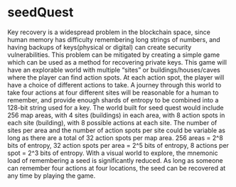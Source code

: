 # seedQuest

  Key recovery is a widespread problem in the blockchain space, since human memory has difficulty remembering long strings of numbers, and having backups of keys(physical or digital) can create security vulnerabilities. This problem can be mitigated by creating a simple game which can be used as a method for recovering private keys. This game will have an explorable world with multiple “sites” or buildings/houses/caves where the player can find action spots. At each action spot, the player will have a choice of different actions to take. A journey through this world to take four actions at four different sites will be reasonable for a human to remember, and provide enough shards of entropy to be combined into a 128-bit string used for a key.
  The world built for seed quest would include 256 map areas, with 4 sites (buildings) in each area, with 8 action spots in each site (building), with 8 possible actions at each site. The number of sites per area and the number of action spots per site could be variable as long as there are a total of 32 action spots per map area. 256 areas = 2^8 bits of entropy, 32 action spots per area = 2^5 bits of entropy, 8 actions per spot = 2^3 bits of entropy. 
	With a visual world to explore, the mnemonic load of remembering a seed is significantly reduced. As long as someone can remember four actions at four locations, the seed can be recovered at any time by playing the game.
